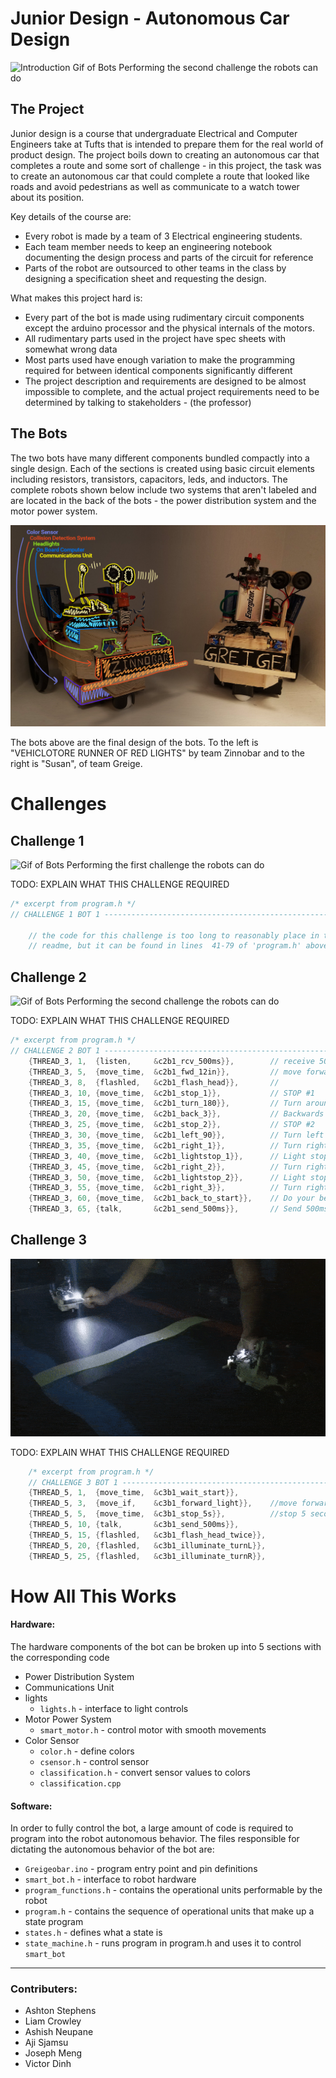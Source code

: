 # Junior Design - Autonomous Car Design

![Introduction Gif of Bots Performing the second challenge the robots can do](./readme/gifs/challenge2.gif)

## The Project

Junior design is a course that undergraduate Electrical and Computer Engineers take at 
Tufts that is intended to prepare them for the real world of product design. The project
boils down to creating an autonomous car that completes a route and some sort of
challenge - in this project, the task was to create an autonomous car that could
complete a route that looked like roads and avoid pedestrians as well as communicate
to a watch tower about its position.

Key details of the course are:
- Every robot is made by a team of 3 Electrical engineering students.
- Each team member needs to keep an engineering notebook documenting the
    design process and parts of the circuit for reference
- Parts of the robot are outsourced to other teams in the class by designing
    a specification sheet and requesting the design. 

What makes this project hard is:
- Every part of the bot is made using rudimentary circuit components except 
    the arduino processor and the physical internals of the motors.
- All rudimentary parts used in the project have spec sheets with somewhat
    wrong data
- Most parts used have enough variation to make the programming required for
    between identical components significantly different
- The project description and requirements are designed to be almost impossible 
    to complete, and the actual project requirements need to be determined by 
    talking to stakeholders - (the professor)

## The Bots

The two bots have many different components bundled compactly into a single
design. Each of the sections is created using basic circuit elements including 
resistors, transistors, capacitors, leds, and inductors. The complete robots
shown below include two systems that aren't labeled and are located in the back 
of the bots - the power distribution system and the motor power system.

![Labeled photo of robot parts layout without all comonents](./readme/images/bots_together_colored_small.jpg)

The bots above are the final design of the bots. To the left is "VEHICLOTORE RUNNER OF RED LIGHTS"
by team Zinnobar and to the right is "Susan", of team Greige.

# Challenges
## Challenge 1
![Gif of Bots Performing the first challenge the robots can do](./readme/gifs/challenge1primary.gif)

TODO: EXPLAIN WHAT THIS CHALLENGE REQUIRED

```c
/* excerpt from program.h */
// CHALLENGE 1 BOT 1 ------------------------------------------------------

    // the code for this challenge is too long to reasonably place in this 
    // readme, but it can be found in lines  41-79 of 'program.h' above.

```

## Challenge 2
![Gif of Bots Performing the second challenge the robots can do](./readme/gifs/challenge2.gif)

TODO: EXPLAIN WHAT THIS CHALLENGE REQUIRED

```c
/* excerpt from program.h */
// CHALLENGE 2 BOT 1 ------------------------------------------------------
    {THREAD_3, 1,  {listen,     &c2b1_rcv_500ms}},        // receive 500ms message
    {THREAD_3, 5,  {move_time,  &c2b1_fwd_12in}},         // move forward 12
    {THREAD_3, 8,  {flashled,   &c2b1_flash_head}},       // 
    {THREAD_3, 10, {move_time,  &c2b1_stop_1}},           // STOP #1
    {THREAD_3, 15, {move_time,  &c2b1_turn_180}},         // Turn around 180
    {THREAD_3, 20, {move_time,  &c2b1_back_3}},           // Backwards 3
    {THREAD_3, 25, {move_time,  &c2b1_stop_2}},           // STOP #2
    {THREAD_3, 30, {move_time,  &c2b1_left_90}},          // Turn left 90
    {THREAD_3, 35, {move_time,  &c2b1_right_1}},          // Turn right 
    {THREAD_3, 40, {move_time,  &c2b1_lightstop_1}},      // Light stop
    {THREAD_3, 45, {move_time,  &c2b1_right_2}},          // Turn right
    {THREAD_3, 50, {move_time,  &c2b1_lightstop_2}},      // Light stop
    {THREAD_3, 55, {move_time,  &c2b1_right_3}},          // Turn right 
    {THREAD_3, 60, {move_time,  &c2b1_back_to_start}},    // Do your best to MOVE TO START
    {THREAD_3, 65, {talk,       &c2b1_send_500ms}},       // Send 500ms message to Bot 2 (stop auto)
```

## Challenge 3
![Gif of Bots Performing the third challenge the robots can do](./readme/gifs/challenge3.gif)

TODO: EXPLAIN WHAT THIS CHALLENGE REQUIRED

```c
    /* excerpt from program.h */
    // CHALLENGE 3 BOT 1 ------------------------------------------------------
    {THREAD_5, 1,  {move_time,  &c3b1_wait_start}},
    {THREAD_5, 3,  {move_if,    &c3b1_forward_light}},    //move forward until light sensed
    {THREAD_5, 5,  {move_time,  &c3b1_stop_5s}},          //stop 5 seconds
    {THREAD_5, 10, {talk,       &c3b1_send_500ms}},
    {THREAD_5, 15, {flashled,   &c3b1_flash_head_twice}},
    {THREAD_5, 20, {flashled,   &c3b1_illuminate_turnL}},
    {THREAD_5, 25, {flashled,   &c3b1_illuminate_turnR}},
```

# How All This Works
#### Hardware:
The hardware components of the bot can be broken up into 5 sections with the
corresponding code

- Power Distribution System
- Communications Unit
- lights
    - `lights.h` - interface to light controls
- Motor Power System
    - `smart_motor.h` - control motor with smooth movements
- Color Sensor
    - `color.h` - define colors
    - `csensor.h` - control sensor
    - `classification.h` - convert sensor values to colors
    - `classification.cpp`

#### Software:
In order to fully control the bot, a large amount of code is required to 
program into the robot autonomous behavior. The files responsible for 
dictating the autonomous behavior of the bot are:
   
- `Greigeobar.ino` - program entry point and pin definitions
- `smart_bot.h` - interface to robot hardware
- `program_functions.h` - contains the operational units performable by the robot
- `program.h` - contains the sequence of operational units that make up a state program
- `states.h` - defines what a state is
- `state_machine.h` - runs program in program.h and uses it to control `smart_bot`


------------------------------
### Contributers:
- Ashton Stephens
- Liam Crowley
- Ashish Neupane
- Aji Sjamsu
- Joseph Meng
- Victor Dinh

